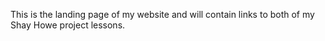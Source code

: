 This is the landing page of my website and will contain links to both of my Shay Howe project lessons. 
